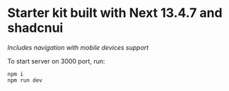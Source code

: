 # Starter kit built with Next 13.4.7 and shadcnui

_Includes navigation with mobile devices support_

To start server on 3000 port, run:
```
npm i
npm run dev
```
